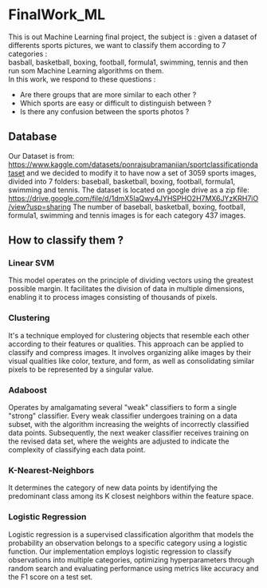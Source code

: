 # FinalWork_ML
This is out Machine Learning final project, the subject is : given a dataset of differents sports pictures, we want to classify them according to 7 categories :<br>
basball, basketball, boxing, football, formula1, swimming, tennis and then run som Machine Learning algorithms on them.<br>
In this work, we respond to these questions :
* Are there groups that are more similar to each other ?
* Which sports are easy or difficult to distinguish between ?
* Is there any confusion between the sports photos ?
  
## Database
Our Dataset is from:
https://www.kaggle.com/datasets/ponrajsubramaniian/sportclassificationdataset
and we decided to modify it to have now a set of 3059 sports images, divided into 7 folders:
baseball, basketball, boxing, football, formula1, swimming and tennis.
The dataset is located on google drive as a zip file: 
https://drive.google.com/file/d/1dmX5laQwy4JYHSPHO2H7MX6JYzKRH7iO/view?usp=sharing
The number of baseball, basketball, boxing, football, formula1, swimming and tennis images is for 
each category 437 images.

## How to classify them ?
### Linear SVM
This model operates on the principle of dividing vectors using the greatest possible margin. It facilitates the division of data in multiple dimensions, enabling it to process images consisting of thousands of pixels.
### Clustering
It's a technique employed for clustering objects that resemble each other according to their features or qualities. This approach can be applied to classify and compress images. It involves organizing alike images by their visual qualities like color, texture, and form, as well as consolidating similar pixels to be represented by a singular value.
### Adaboost
Operates by amalgamating several "weak" classifiers to form a single "strong" classifier. Every weak classifier undergoes training on a data subset, with the algorithm increasing the weights of incorrectly classified data points. Subsequently, the next weaker classifier receives training on the revised data set, where the weights are adjusted to indicate the complexity of classifying each data point.
### K-Nearest-Neighbors
It determines the category of new data points by identifying the predominant class among its K closest neighbors within the feature space.
### Logistic Regression
Logistic regression is a supervised classification algorithm that models the probability an observation 
belongs to a specific category using a logistic function. Our implementation employs logistic 
regression to classify observations into multiple categories, optimizing hyperparameters through 
random search and evaluating performance using metrics like accuracy and the F1 score on a test 
set.

